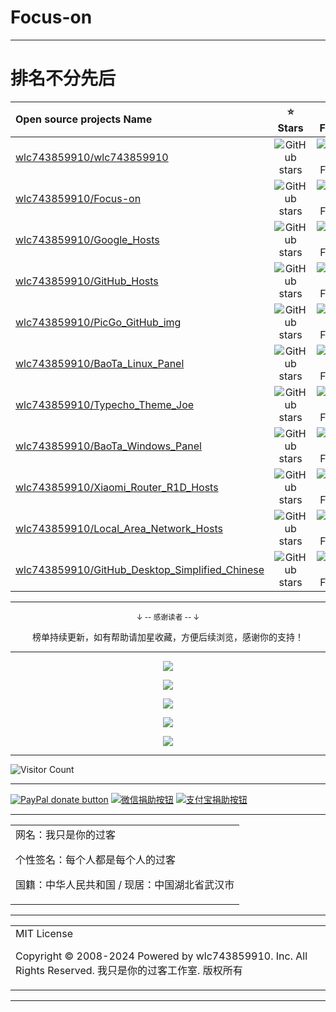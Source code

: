 # Focus-on

---

# 排名不分先后

| Open source projects Name | ⭐ Stars | 📚 Forks | Description |
| :--------- | :---------: | :---------: | :---------: |
| [wlc743859910/wlc743859910](https://github.com/wlc743859910/wlc743859910) | <img src="https://img.shields.io/github/stars/wlc743859910/wlc743859910" alt="GitHub stars"> | <img src="https://img.shields.io/github/forks/wlc743859910/wlc743859910" alt="GitHub Forks"> | Description |
| [wlc743859910/Focus-on](https://github.com/wlc743859910/Focus-on) | <img src="https://img.shields.io/github/stars/wlc743859910/Focus-on" alt="GitHub stars"> | <img src="https://img.shields.io/github/forks/wlc743859910/Focus-on" alt="GitHub Forks"> | Description |
| [wlc743859910/Google_Hosts](https://github.com/wlc743859910/Google_Hosts) | <img src="https://img.shields.io/github/stars/wlc743859910/Google_Hosts" alt="GitHub stars"> | <img src="https://img.shields.io/github/forks/wlc743859910/Google_Hosts" alt="GitHub Forks"> | Description |
| [wlc743859910/GitHub_Hosts](https://github.com/wlc743859910/GitHub_Hosts) | <img src="https://img.shields.io/github/stars/wlc743859910/GitHub_Hosts" alt="GitHub stars"> | <img src="https://img.shields.io/github/forks/wlc743859910/GitHub_Hosts" alt="GitHub Forks"> | Description |
| [wlc743859910/PicGo_GitHub_img](https://github.com/wlc743859910/PicGo_GitHub_img) | <img src="https://img.shields.io/github/stars/wlc743859910/PicGo_GitHub_img" alt="GitHub stars"> | <img src="https://img.shields.io/github/forks/wlc743859910/PicGo_GitHub_img" alt="GitHub Forks"> | Description |
| [wlc743859910/BaoTa_Linux_Panel](https://github.com/wlc743859910/BaoTa_Linux_Panel) | <img src="https://img.shields.io/github/stars/wlc743859910/BaoTa_Linux_Panel" alt="GitHub stars"> | <img src="https://img.shields.io/github/forks/wlc743859910/BaoTa_Linux_Panel" alt="GitHub Forks"> | Description |
| [wlc743859910/Typecho_Theme_Joe](https://github.com/wlc743859910/Typecho_Theme_Joe) | <img src="https://img.shields.io/github/stars/wlc743859910/Typecho_Theme_Joe" alt="GitHub stars"> | <img src="https://img.shields.io/github/forks/wlc743859910/Typecho_Theme_Joe" alt="GitHub Forks"> | Description |
| [wlc743859910/BaoTa_Windows_Panel](https://github.com/wlc743859910/BaoTa_Windows_Panel) | <img src="https://img.shields.io/github/stars/wlc743859910/BaoTa_Windows_Panel" alt="GitHub stars"> | <img src="https://img.shields.io/github/forks/wlc743859910/BaoTa_Windows_Panel" alt="GitHub Forks"> | Description |
| [wlc743859910/Xiaomi_Router_R1D_Hosts](https://github.com/wlc743859910/Xiaomi_Router_R1D_Hosts) | <img src="https://img.shields.io/github/stars/wlc743859910/Xiaomi_Router_R1D_Hosts" alt="GitHub stars"> | <img src="https://img.shields.io/github/forks/wlc743859910/Xiaomi_Router_R1D_Hosts" alt="GitHub Forks"> | Description |
| [wlc743859910/Local_Area_Network_Hosts](https://github.com/wlc743859910/Local_Area_Network_Hosts) | <img src="https://img.shields.io/github/stars/wlc743859910/Local_Area_Network_Hosts" alt="GitHub stars"> | <img src="https://img.shields.io/github/forks/wlc743859910/Local_Area_Network_Hosts" alt="GitHub Forks"> | Description |
| [wlc743859910/GitHub_Desktop_Simplified_Chinese](https://github.com/wlc743859910/GitHub_Desktop_Simplified_Chinese) | <img src="https://img.shields.io/github/stars/wlc743859910/GitHub_Desktop_Simplified_Chinese" alt="GitHub stars"> | <img src="https://img.shields.io/github/forks/wlc743859910/GitHub_Desktop_Simplified_Chinese" alt="GitHub Forks"> | Description |

---

<div align="center">
    <p><sub>↓ -- 感谢读者 -- ↓</sub></p>
    榜单持续更新，如有帮助请加星收藏，方便后续浏览，感谢你的支持！
</div>

---

<p align="center">
  <img src="https://cdn.jsdelivr.net/gh/wlc743859910/Focus-on/img/gh-readme-header.webp">
</p>

<p align="center">
  <img src="https://cdn.jsdelivr.net/gh/wlc743859910/Focus-on/img/template.webp">
</p>

<p align="center">
  <img src="https://cdn.jsdelivr.net/gh/wlc743859910/Focus-on/img/1424469275.webp">
</p>

<p align="center">
  <img src="https://cdn.jsdelivr.net/gh/wlc743859910/Focus-on/img/fbCScVCQ.webp">
</p>

<p align="center">
  <img src="https://cdn.jsdelivr.net/gh/wlc743859910/Focus-on/img/programmer.webp">
</p>

---

![Visitor Count](https://profile-counter.glitch.me/{Focus-on}/count.svg)

---

[![PayPal donate button](https://img.shields.io/badge/PayPal-donate-green.svg)](https://paypal.me/)  [![微信捐助按钮](https://img.shields.io/badge/%E5%BE%AE%E4%BF%A1-%E5%90%91TA%E6%8D%90%E5%8A%A9-green.svg)](图片链接) [![支付宝捐助按钮](https://img.shields.io/badge/%E6%94%AF%E4%BB%98%E5%AE%9D-%E5%90%91TA%E6%8D%90%E5%8A%A9-green.svg)](图片链接)

---

<table>
    <tr>
        <td >
网名：我只是你的过客

个性签名：每个人都是每个人的过客

国籍：中华人民共和国 / 现居：中国湖北省武汉市
        </center>
        </td>
    </tr>
</table>

---

<table>
    <tr>
        <td >
MIT License

Copyright © 2008-2024 Powered by wlc743859910. Inc. All Rights Reserved. 我只是你的过客工作室. 版权所有
        </center>
        </td>
    </tr>
</table>

---
